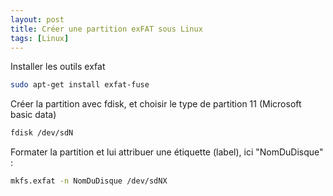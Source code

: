 ```yaml
---
layout: post
title: Créer une partition exFAT sous Linux
tags: [Linux]
---
```


Installer les outils exfat

```bash
sudo apt-get install exfat-fuse
```

Créer la partition avec fdisk, et choisir le type de partition 11 (Microsoft basic data)

```bash
fdisk /dev/sdN
```

Formater la partition et lui attribuer une étiquette (label), ici "NomDuDisque" :

```bash
mkfs.exfat -n NomDuDisque /dev/sdNX
```
